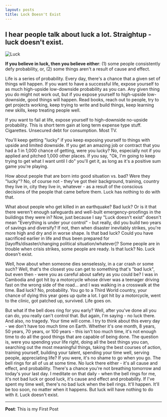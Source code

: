 ```yaml
---
layout: posts
title: Lock Doesn't Exist
---
```


## I hear people talk about luck a lot. Straightup - luck doesn't exist.

![Luck](https://user-images.githubusercontent.com/74285405/106378574-4013b680-63bb-11eb-9f77-529aebf6f9f3.png)


**If you believe in luck, then you believe either**:
(1) some people consistently defy probability, or,
(2) some things aren't a result of cause and effect.

Life is a series of probability. Every day, there's a chance that a given set of things will happen. If you want to have a successful life, expose yourself to as much high-upside low-downside probability as you can. Any given thing you do might not work out, but if you expose yourself to high-upside low-downside, good things will happen. Read books, reach out to people, try to get projects working, keep trying to write and build things, keep learning new skills, keep treating people well.

If you want to fail at life, expose yourself to high-downside no-upside probability. This is short term gain at long term expense type stuff. Cigarettes. Unsecured debt for consumption. Most TV.

You'll keep getting "lucky" if you keep exposing yourself to things with upside and limited downside. If you get an amazing job or contract that you had a 1 in 1,000 chance of getting, were you lucky? No, especially not if you applied and pitched 1,000 other places. If you say, "Ok, I'm going to keep trying to get what I want until I do" you'll get it, as long as it's a positive sum game you're playing.

How about people that are born into good situation vs. bad? Were they "lucky"? No, of course not - they've got their background, training, country they live in, city they live in, whatever - as a result of the conscious decisions of the people that came before them. Luck has nothing to do with that.

What about people who get killed in an earthquake? Bad luck? Or is it that there weren't enough safeguards and well-built emergency-proofings in the buildings they were in? Now, just because I say "Luck doesn't exist" doesn't mean "Everything is under your control" - but really, did you build two years of savings and diversify? If not, then when disaster inevitably strikes, you're more high and dry and in worse shape. Is that bad luck? Could you have sacrificed earlier in life and thus been prepared for [layoffs/disaster/changing political situation/whatever]? Some people are in trouble when crisis strikes, some people are ready. Is that luck? No. Luck doesn't exist.

Well, how about when someone dies senselessly, in a car crash or some such? Well, that's the closest you can get to something that's "bad luck", but even then - were you as careful about safety as you could be? I was in Cambodia and got hit by a motorcycle whose driver was a teenager driving fast on the wrong side of the road... and I was walking in a crosswalk at the time. Bad luck? No, probability. You go to a Third World country, your chance of dying this year goes up quite a lot. I got hit by a motorcycle, went to the clinic, got patched up, survived. Life goes on.

But what if the bell does ring for you early? Well, after you've done all you can do, you really can't control that. But again, I'm saying - no luck there. And also, no tragedy. Your time will come. I try to think about this every day - we don't have too much time on Earth. Whether it's one month, 8 years, 50 years, 70 years, or 100 years - this isn't too much time, it's not enough time to do all the good things that are capable of being done. The question is, were you spending your life right, doing all the best things you can, searching out the most meaningful things, taking the best courses of action, training yourself, building your talent, spending your time well, serving people, appreciating life? If you were, it's no shame to go when you go. The bell rings for all of us at some time. No luck there either - it's all cause and effect, and probability. There's a chance you're not breathing tomorrow and today's your last day. I meditate on that daily - when the bell rings for me, it's not bad luck or good luck, it's cause and effect and probability. If I've spent my time well, there's no bad luck when the bell rings. It'll happen. It'll be too soon, no matter when it happens. But luck will have nothing to do with it. Luck doesn't exist.

---
**Post**: This is my First Post